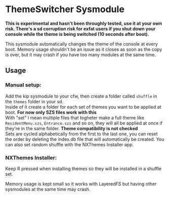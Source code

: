 # ThemeSwitcher Sysmodule

**This is experimental and hasn't been throughly tested, use it at your own risk. There's a sd corruption risk for exfat users if you shut down your console while the theme is being switched (10 seconds after boot).**

This sysmodule automatically changes the theme of the console at every boot.
Memory usage shouldn't be an issue as it closes as soon as the copy is over, but it may crash if you have too many modules at the same time.

## Usage
### Manual setup:
Add the kip sysmodule to your cfw, then create a folder called `shuffle` in the `themes` folder in your sd. \
Inside of it create a folder for each set of themes you want to be applied at boot. **For now only SZS files work with this** \
With "set" i mean multiple files that togheter make a full theme like `ResidentMenu.szs`, `Entrance.szs` and so on, they will all be applied at once if they're in the same folder. **Theme compatibility is not checked** \
Sets are cycled alphabetically from the first to the last one, you can reset the order by deleting the index.db file that will automatically be created. You can also set random shuffle with the NXThemes Installer app.
### NXThemes Installer:
Keep R pressed when installing themes so they will be installed in a shuffle set.

Memory usage is kept small so it works with LayeredFS but having other sysmodules at the same time may crash.
